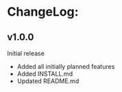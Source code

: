ChangeLog:
==========

v1.0.0
------

Initial release

* Added all initially planned features
* Added INSTALL.md
* Updated README.md

